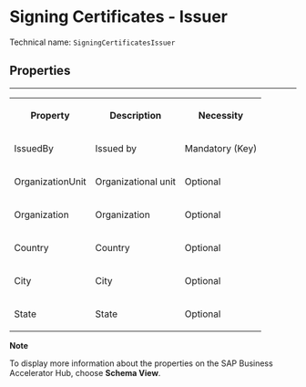 <!-- loio66df3361c0cd4edba5bb23a008f64366 -->

# Signing Certificates - Issuer





Technical name: `SigningCertificatesIssuer` 



<a name="loio66df3361c0cd4edba5bb23a008f64366__section_Properties_SigningCertificatesIssuer"/>

## Properties

****


<table>
<tr>
<th valign="top">

Property

</th>
<th valign="top">

Description

</th>
<th valign="top">

Necessity

</th>
</tr>
<tr>
<td valign="top">

IssuedBy

</td>
<td valign="top">

Issued by

</td>
<td valign="top">

Mandatory \(Key\)

</td>
</tr>
<tr>
<td valign="top">

OrganizationUnit

</td>
<td valign="top">

Organizational unit

</td>
<td valign="top">

Optional

</td>
</tr>
<tr>
<td valign="top">

Organization

</td>
<td valign="top">

Organization

</td>
<td valign="top">

Optional

</td>
</tr>
<tr>
<td valign="top">

Country

</td>
<td valign="top">

Country

</td>
<td valign="top">

Optional

</td>
</tr>
<tr>
<td valign="top">

City

</td>
<td valign="top">

City

</td>
<td valign="top">

Optional

</td>
</tr>
<tr>
<td valign="top">

State

</td>
<td valign="top">

State

</td>
<td valign="top">

Optional

</td>
</tr>
</table>



**Note**

To display more information about the properties on the SAP Business Accelerator Hub, choose **Schema View**.


